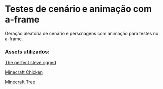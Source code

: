 # Testes de cenário e animação com a-frame
Geração aleatória de cenário e personagens com animação para testes no a-frame.

### Assets utilizados:
[The perfect steve rigged](https://skfb.ly/6z9OD)

[Minecraft Chicken](https://skfb.ly/oG6HA)

[Minecraft Tree](https://skfb.ly/ovvDS)